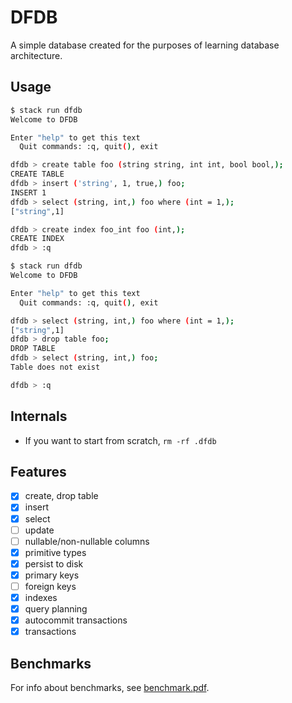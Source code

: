 # DFDB

A simple database created for the purposes of learning database architecture.

## Usage

```bash
$ stack run dfdb
Welcome to DFDB

Enter "help" to get this text
  Quit commands: :q, quit(), exit

dfdb > create table foo (string string, int int, bool bool,);
CREATE TABLE
dfdb > insert ('string', 1, true,) foo;
INSERT 1
dfdb > select (string, int,) foo where (int = 1,);
["string",1]

dfdb > create index foo_int foo (int,);
CREATE INDEX
dfdb > :q

$ stack run dfdb
Welcome to DFDB

Enter "help" to get this text
  Quit commands: :q, quit(), exit

dfdb > select (string, int,) foo where (int = 1,);
["string",1]
dfdb > drop table foo;
DROP TABLE
dfdb > select (string, int,) foo;
Table does not exist

dfdb > :q
```

## Internals

* If you want to start from scratch, `rm -rf .dfdb`

## Features

- [x] create, drop table
- [x] insert
- [x] select
- [ ] update
- [ ] nullable/non-nullable columns
- [x] primitive types
- [x] persist to disk
- [x] primary keys
- [ ] foreign keys
- [x] indexes
- [x] query planning
- [x] autocommit transactions
- [x] transactions

## Benchmarks

For info about benchmarks, see [benchmark.pdf](benchmark.pdf).
